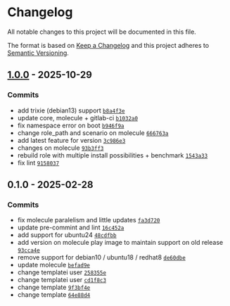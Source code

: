 # Changelog

All notable changes to this project will be documented in this file.

The format is based on [Keep a Changelog](https://keepachangelog.com/en/1.0.0/)
and this project adheres to [Semantic Versioning](https://semver.org/spec/v2.0.0.html).

## [1.0.0](https://github.com/lotusnoir/ansible-apps_chrony_exporter/compare/0.2.0...1.0.0) - 2025-10-29

### Commits

- add trixie (debian13) support [`b8a4f3e`](https://github.com/lotusnoir/ansible-apps_chrony_exporter/commit/b8a4f3e8cf6a68a6e6f1ed22ffff22411f282fd6)
- update core, molecule + gitlab-ci [`b1032a0`](https://github.com/lotusnoir/ansible-apps_chrony_exporter/commit/b1032a00efd88e52493e4cc0b7558dc600366537)
- fix namespace error on boot [`b946f9a`](https://github.com/lotusnoir/ansible-apps_chrony_exporter/commit/b946f9a55819f0a9cd08969c979d8c62bdb87792)
- change role_path and scenario on molecule [`666763a`](https://github.com/lotusnoir/ansible-apps_chrony_exporter/commit/666763ad94ed961a66c32515928d43d081b1f622)
- add latest feature for version [`3c986e3`](https://github.com/lotusnoir/ansible-apps_chrony_exporter/commit/3c986e3700727b683fc3fb422582bcddbc7cba6a)
- changes on molecule [`93b3ff3`](https://github.com/lotusnoir/ansible-apps_chrony_exporter/commit/93b3ff303461c764b4dc1d421795dfdf50766c41)
- rebuild role with multiple install possibilities + benchmark [`1543a33`](https://github.com/lotusnoir/ansible-apps_chrony_exporter/commit/1543a33d4ec7e654413fb0bb8a1de273c219308b)
- fix lint [`9158037`](https://github.com/lotusnoir/ansible-apps_chrony_exporter/commit/915803730d02c99242bcc302dfe4976ab119ac30)

## 0.1.0 - 2025-02-28

### Commits

- fix molecule paralelism and little updates [`fa3d720`](https://github.com/lotusnoir/ansible-apps_chrony_exporter/commit/fa3d7209188ea5afdcc61f951496a1c34ce91d63)
- update pre-commint and lint [`16c452a`](https://github.com/lotusnoir/ansible-apps_chrony_exporter/commit/16c452aae8ccd7c2cd41fabc61a57011760deb3e)
- add support for ubuntu24 [`48cdfbb`](https://github.com/lotusnoir/ansible-apps_chrony_exporter/commit/48cdfbbeda8349b8b331ed009fa208d863809345)
- add version on molecule play image to maintain support on old release [`93cca4e`](https://github.com/lotusnoir/ansible-apps_chrony_exporter/commit/93cca4ebba6a1ca9d04cb41eedf5d574541d5399)
- remove support for debian10 / ubuntu18 / redhat8 [`de60dbe`](https://github.com/lotusnoir/ansible-apps_chrony_exporter/commit/de60dbe6af16ff53824f3f283ae98153c9f87b04)
- update molecule [`befad9e`](https://github.com/lotusnoir/ansible-apps_chrony_exporter/commit/befad9e219eeaf88518b4260356cac10b1d1e32f)
- change templatei user [`258355e`](https://github.com/lotusnoir/ansible-apps_chrony_exporter/commit/258355e876340fb178142b2d880ad66c5553a57f)
- change templatei user [`cd1f8c3`](https://github.com/lotusnoir/ansible-apps_chrony_exporter/commit/cd1f8c357b140ce11f5e92f9df254fed64ec7a55)
- change template [`9f3bf4e`](https://github.com/lotusnoir/ansible-apps_chrony_exporter/commit/9f3bf4e646d74e343e60299361bbf6811bc16a1f)
- change template [`64e88d4`](https://github.com/lotusnoir/ansible-apps_chrony_exporter/commit/64e88d470f23862dcec1b2ffbdf0504e1b027183)
